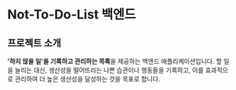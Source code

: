 # Not-To-Do-List 백엔드

## 프로젝트 소개
**'하지 않을 일'을 기록하고 관리하는 목록**을 제공하는 백엔드 애플리케이션입니다.
할 일을 늘리는 대신, 생산성을 떨어뜨리는 나쁜 습관이나 행동들을 기록하고, 이를 효과적으로 관리하여 더 높은 생산성을 달성하는 것을 목표로 합니다.
